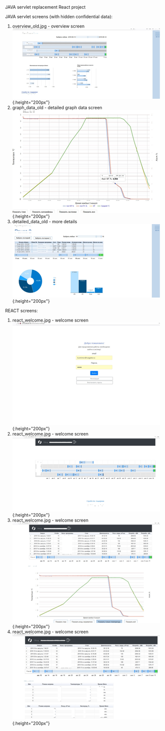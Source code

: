 JAVA servlet replacement React project

JAVA servlet screens (with hidden confidential data):
1. overview_old.jpg       - overview screen
![overview screen](overview_old.jpg){:height="200px"}
2. graph_data_old         - detailed graph data screen
![detailed graph data screen](graph_data_old.jpg){:height="200px"}
3. detailed_data_old      - more details
![more details](detailed_data_old.jpg){:height="200px"}

REACT screens:
1. react_welcome.jpg       - welcome screen
![react_welcome](react_welcome.jpg){:height="200px"}
2. react_welcome.jpg       - welcome screen
![react_overview](react_overview.jpg){:height="200px"}
3. react_welcome.jpg       - welcome screen
![react_details_1](react_details_1.jpg){:height="200px"}
4. react_welcome.jpg       - welcome screen
![react_details_2jpg](react_details_2jpg.jpg){:height="200px"}
